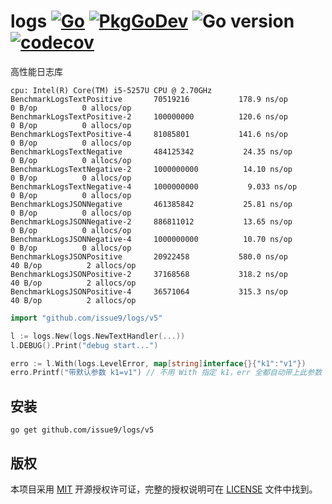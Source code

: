 logs
[![Go](https://github.com/issue9/logs/actions/workflows/go.yml/badge.svg)](https://github.com/issue9/logs/actions/workflows/go.yml)
[![PkgGoDev](https://pkg.go.dev/badge/github.com/issue9/logs/v5)](https://pkg.go.dev/github.com/issue9/logs/v5)
![Go version](https://img.shields.io/github/go-mod/go-version/issue9/logs)
[![codecov](https://codecov.io/gh/issue9/logs/branch/master/graph/badge.svg)](https://codecov.io/gh/issue9/logs)
======

高性能日志库

```text
cpu: Intel(R) Core(TM) i5-5257U CPU @ 2.70GHz
BenchmarkLogsTextPositive     	70519216	       178.9 ns/op	       0 B/op	       0 allocs/op
BenchmarkLogsTextPositive-2   	100000000	       120.6 ns/op	       0 B/op	       0 allocs/op
BenchmarkLogsTextPositive-4   	81085801	       141.6 ns/op	       0 B/op	       0 allocs/op
BenchmarkLogsTextNegative     	484125342	        24.35 ns/op	       0 B/op	       0 allocs/op
BenchmarkLogsTextNegative-2   	1000000000	        14.10 ns/op	       0 B/op	       0 allocs/op
BenchmarkLogsTextNegative-4   	1000000000	         9.033 ns/op	       0 B/op	       0 allocs/op
BenchmarkLogsJSONNegative     	461385842	        25.81 ns/op	       0 B/op	       0 allocs/op
BenchmarkLogsJSONNegative-2   	886811012	        13.65 ns/op	       0 B/op	       0 allocs/op
BenchmarkLogsJSONNegative-4   	1000000000	        10.70 ns/op	       0 B/op	       0 allocs/op
BenchmarkLogsJSONPositive     	20922458	       580.0 ns/op	      40 B/op	       2 allocs/op
BenchmarkLogsJSONPositive-2   	37168568	       318.2 ns/op	      40 B/op	       2 allocs/op
BenchmarkLogsJSONPositive-4   	36571064	       315.3 ns/op	      40 B/op	       2 allocs/op
```

```go
import "github.com/issue9/logs/v5"

l := logs.New(logs.NewTextHandler(...))
l.DEBUG().Print("debug start...")

erro := l.With(logs.LevelError, map[string]interface{}{"k1":"v1"})
erro.Printf("带默认参数 k1=v1") // 不用 With 指定 k1，err 全都自动带上此参数
```

安装
---

```shell
go get github.com/issue9/logs/v5
```

版权
---

本项目采用 [MIT](https://opensource.org/licenses/MIT) 开源授权许可证，完整的授权说明可在 [LICENSE](LICENSE) 文件中找到。
